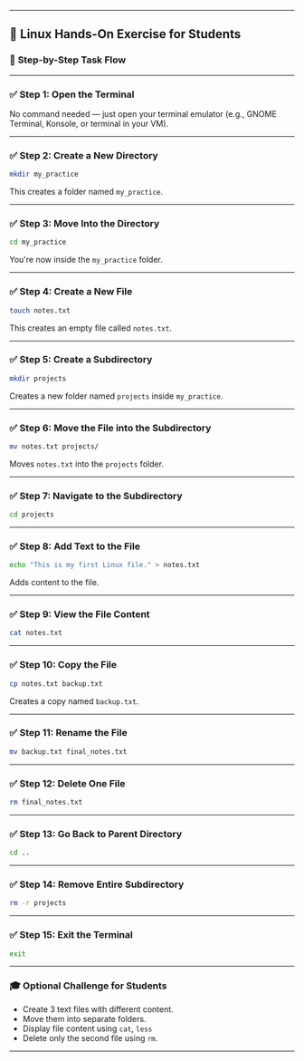 

---

## 🧪 **Linux Hands-On Exercise for Students**

### 🔹 **Step-by-Step Task Flow**

---

### ✅ **Step 1: Open the Terminal**

No command needed — just open your terminal emulator (e.g., GNOME Terminal, Konsole, or terminal in your VM).

---

### ✅ **Step 2: Create a New Directory**

```bash
mkdir my_practice
```

This creates a folder named `my_practice`.

---

### ✅ **Step 3: Move Into the Directory**

```bash
cd my_practice
```

You're now inside the `my_practice` folder.

---

### ✅ **Step 4: Create a New File**

```bash
touch notes.txt
```

This creates an empty file called `notes.txt`.

---

### ✅ **Step 5: Create a Subdirectory**

```bash
mkdir projects
```

Creates a new folder named `projects` inside `my_practice`.

---

### ✅ **Step 6: Move the File into the Subdirectory**

```bash
mv notes.txt projects/
```

Moves `notes.txt` into the `projects` folder.

---

### ✅ **Step 7: Navigate to the Subdirectory**

```bash
cd projects
```

---

### ✅ **Step 8: Add Text to the File**

```bash
echo "This is my first Linux file." > notes.txt
```

Adds content to the file.

---

### ✅ **Step 9: View the File Content**

```bash
cat notes.txt
```

---

### ✅ **Step 10: Copy the File**

```bash
cp notes.txt backup.txt
```

Creates a copy named `backup.txt`.

---

### ✅ **Step 11: Rename the File**

```bash
mv backup.txt final_notes.txt
```

---

### ✅ **Step 12: Delete One File**

```bash
rm final_notes.txt
```

---

### ✅ **Step 13: Go Back to Parent Directory**

```bash
cd ..
```

---

### ✅ **Step 14: Remove Entire Subdirectory**

```bash
rm -r projects
```

---

### ✅ **Step 15: Exit the Terminal**

```bash
exit
```

---

### 🎓 **Optional Challenge for Students**

* Create 3 text files with different content.
* Move them into separate folders.
* Display file content using `cat`, `less`
* Delete only the second file using `rm`.

---

